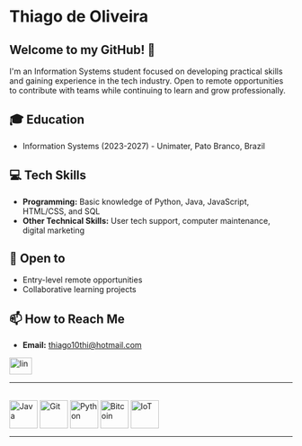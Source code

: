 # Thiago de Oliveira

## Welcome to my GitHub! 👋
       

I'm an Information Systems student focused on developing practical skills and gaining experience in the tech industry. Open to remote opportunities to contribute with teams while continuing to learn and grow professionally.



## 🎓 Education
- Information Systems (2023-2027) - Unimater, Pato Branco, Brazil

## 💻 Tech Skills
- **Programming:** Basic knowledge of Python, Java, JavaScript, HTML/CSS, and SQL
- **Other Technical Skills:** User tech support, computer maintenance, digital marketing
 

## 🤝 Open to
- Entry-level remote opportunities
- Collaborative learning projects

## 📫 How to Reach Me
- **Email:** [thiago10thi@hotmail.com](mailto:thiago10thi@hotmail.com)
  
  
<a href="https://www.linkedin.com/in/thiagohvo/" target="blank"><img align="center" src="https://raw.githubusercontent.com/rahuldkjain/github-profile-readme-generator/master/src/images/icons/Social/linked-in-alt.svg" alt="lin" height="30" width="40" /></a>


---

<div style="display: inline_block"><br>
  <img align="center" alt="Java" height="50" width="50" src="https://raw.githubusercontent.com/jmnote/z-icons/master/svg/java.svg">
  <img align="center" alt="Git" height="50" width="50" src="https://raw.githubusercontent.com/jmnote/z-icons/master/svg/git.svg">
  <img align="center" alt="Python" height="50" width="50" src="https://upload.wikimedia.org/wikipedia/commons/thumb/0/0a/Python.svg/640px-Python.svg.png">
  <img align="center" alt="Bitcoin" height="50" width="50" src="https://assets.coingecko.com/coins/images/1/large/bitcoin.png?1696501400">
  <img align="center" alt="IoT" height="50" width="50" src="https://images.credly.com/size/110x110/images/fce226c2-0f13-4e17-b60c-24fa6ffd88cb/Intro2IoT.png">
</div>



---








